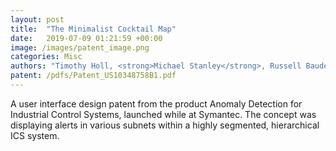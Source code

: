 ```yaml
---
layout: post
title:  "The Minimalist Cocktail Map"
date:   2019-07-09 01:21:59 +00:00
image: /images/patent_image.png
categories: Misc
authors: "Timothy Holl, <strong>Michael Stanley</strong>, Russell Bauder"
patent: /pdfs/Patent_US10348758B1.pdf
---
```

A user interface design patent from the product Anomaly Detection for Industrial Control Systems, launched while at Symantec. The concept was displaying alerts in various subnets within a highly segmented, hierarchical ICS system.